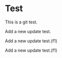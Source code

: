 # Test
This is a git test.

Add a new update test.

Add a new update test.(f1)

Add a new update test.(f1)
